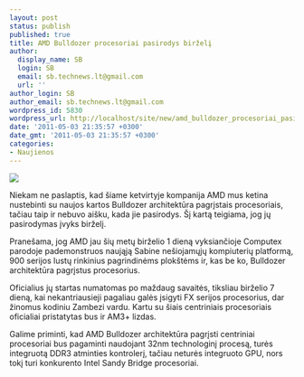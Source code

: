 ```yaml
---
layout: post
status: publish
published: true
title: AMD Bulldozer procesoriai pasirodys birželį
author:
  display_name: SB
  login: SB
  email: sb.technews.lt@gmail.com
  url: ''
author_login: SB
author_email: sb.technews.lt@gmail.com
wordpress_id: 5830
wordpress_url: http://localhost/site/new/amd_bulldozer_procesoriai_pasirodys_birzeli/
date: '2011-05-03 21:35:57 +0300'
date_gmt: '2011-05-03 21:35:57 +0300'
categories:
- Naujienos
---
```

<div class="imgright"><img src="http://technews.lt/upload/1amd_bulldozer.jpg"  /></div>
<p>Niekam ne paslaptis, kad šiame ketvirtyje kompanija AMD mus ketina nustebinti su naujos kartos Bulldozer architektūra pagrįstais procesoriais, tačiau taip ir nebuvo aišku, kada jie pasirodys. Šį kartą teigiama, jog jų pasirodymas įvyks birželį.</p>
<p>Pranešama, jog AMD jau šių metų birželio 1 dieną vyksiančioje Computex parodoje pademonstruos naująją Sabine nešiojamųjų kompiuterių platformą, 900 serijos lustų rinkinius pagrindinėms plokštėms ir, kas be ko, Bulldozer architektūra pagrįstus procesorius.</p>
<p>Oficialius jų startas numatomas po maždaug savaitės, tiksliau birželio 7 dieną, kai nekantriausieji pagaliau galės įsigyti FX serijos procesorius, dar žinomus kodiniu Zambezi vardu. Kartu su šiais centriniais procesoriais oficialiai pristatytas bus ir AM3+ lizdas.</p>
<p>Galime priminti, kad AMD Bulldozer architektūra pagrįsti centriniai procesoriai bus pagaminti naudojant 32nm technologinį procesą, turės integruotą DDR3 atminties kontrolerį, tačiau neturės integruoto GPU, nors tokį turi konkurento Intel Sandy Bridge procesoriai. </p>
